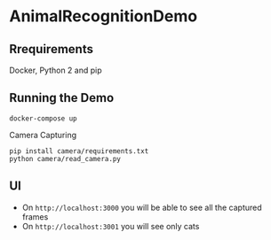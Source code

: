 # AnimalRecognitionDemo

## Rrequirements
Docker, Python 2 and pip

## Running the Demo
```
docker-compose up
```
Camera Capturing
```
pip install camera/requirements.txt
python camera/read_camera.py
```

## UI

* On `http://localhost:3000` you will be able to see all the captured frames
* On `http://localhost:3001` you will see only cats

